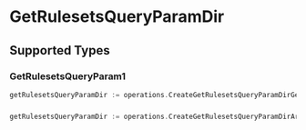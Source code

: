 # GetRulesetsQueryParamDir


## Supported Types

### GetRulesetsQueryParam1

```go
getRulesetsQueryParamDir := operations.CreateGetRulesetsQueryParamDirGetRulesetsQueryParam1(operations.GetRulesetsQueryParam1{/* values here */})
```

### 

```go
getRulesetsQueryParamDir := operations.CreateGetRulesetsQueryParamDirArrayOfgetRulesetsQueryParamRulesets2([]operations.GetRulesetsQueryParamRulesets2{/* values here */})
```

